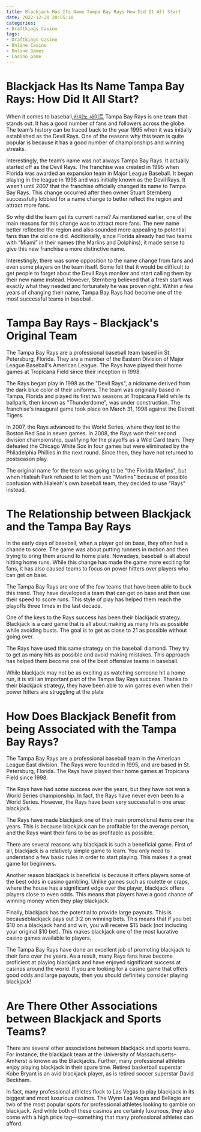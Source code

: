 ```yaml
---
title: Blackjack Has Its Name Tampa Bay Rays How Did It All Start 
date: 2022-12-20 20:55:10
categories:
- Draftkings Casino
tags:
- Draftkings Casino
- Online Casino
- Online Games
- Casino Game
---
```



#  Blackjack Has Its Name Tampa Bay Rays: How Did It All Start? 

When it comes to baseball,[카지노 사이트](https://choegocasino.com/) Tampa Bay Rays is one team that stands out. It has a good number of fans and followers across the globe. The team’s history can be traced back to the year 1995 when it was initially established as the Devil Rays. One of the reasons why this team is quite popular is because it has a good number of championships and winning streaks.

Interestingly, the team’s name was not always Tampa Bay Rays. It actually started off as the Devil Rays. The franchise was created in 1995 when Florida was awarded an expansion team in Major League Baseball. It began playing in the league in 1998 and was initially known as the Devil Rays. It wasn’t until 2007 that the franchise officially changed its name to Tampa Bay Rays. This change occurred after then owner Stuart Sternberg successfully lobbied for a name change to better reflect the region and attract more fans.

So why did the team get its current name? As mentioned earlier, one of the main reasons for this change was to attract more fans. The new name better reflected the region and also sounded more appealing to potential fans than the old one did. Additionally, since Florida already had two teams with “Miami” in their names (the Marlins and Dolphins), it made sense to give this new franchise a more distinctive name.

Interestingly, there was some opposition to the name change from fans and even some players on the team itself. Some felt that it would be difficult to get people to forget about the Devil Rays moniker and start calling them by their new name instead. However, Sternberg believed that a fresh start was exactly what they needed and fortunately he was proven right. Within a few years of changing their name, Tampa Bay Rays had become one of the most successful teams in baseball.

#  Tampa Bay Rays - Blackjack's Original Team 

The Tampa Bay Rays are a professional baseball team based in St. Petersburg, Florida. They are a member of the Eastern Division of Major League Baseball's American League. The Rays have played their home games at Tropicana Field since their inception in 1998.

The Rays began play in 1998 as the "Devil Rays", a nickname derived from the dark blue color of their uniforms. The team was originally based in Tampa, Florida and played its first two seasons at Tropicana Field while its ballpark, then known as "Thunderdome", was under construction. The franchise's inaugural game took place on March 31, 1998 against the Detroit Tigers.

In 2007, the Rays advanced to the World Series, where they lost to the Boston Red Sox in seven games. In 2008, the Rays won their second division championship, qualifying for the playoffs as a Wild Card team. They defeated the Chicago White Sox in four games but were eliminated by the Philadelphia Phillies in the next round. Since then, they have not returned to postseason play.

The original name for the team was going to be "the Florida Marlins", but when Hialeah Park refused to let them use "Marlins" because of possible confusion with Hialeah's own baseball team, they decided to use "Rays" instead.

#  The Relationship between Blackjack and the Tampa Bay Rays 

In the early days of baseball, when a player got on base, they often had a chance to score. The game was about putting runners in motion and then trying to bring them around to home plate. Nowadays, baseball is all about hitting home runs. While this change has made the game more exciting for fans, it has also caused teams to focus on power hitters over players who can get on base.

The Tampa Bay Rays are one of the few teams that have been able to buck this trend. They have developed a team that can get on base and then use their speed to score runs. This style of play has helped them reach the playoffs three times in the last decade.

One of the keys to the Rays success has been their blackjack strategy. Blackjack is a card game that is all about making as many hits as possible while avoiding busts. The goal is to get as close to 21 as possible without going over.

The Rays have used this same strategy on the baseball diamond. They try to get as many hits as possible and avoid making mistakes. This approach has helped them become one of the best offensive teams in baseball.

While blackjack may not be as exciting as watching someone hit a home run, it is still an important part of the Tampa Bay Rays success. Thanks to their blackjack strategy, they have been able to win games even when their power hitters are struggling at the plate

#  How Does Blackjack Benefit from being Associated with the Tampa Bay Rays? 

The Tampa Bay Rays are a professional baseball team in the American League East division. The Rays were founded in 1995, and are based in St. Petersburg, Florida. The Rays have played their home games at Tropicana Field since 1998.

The Rays have had some success over the years, but they have not won a World Series championship. In fact, the Rays have never even been to a World Series. However, the Rays have been very successful in one area: blackjack.

The Rays have made blackjack one of their main promotional items over the years. This is because blackjack can be profitable for the average person, and the Rays want their fans to be as profitable as possible.

There are several reasons why blackjack is such a beneficial game. First of all, blackjack is a relatively simple game to learn. You only need to understand a few basic rules in order to start playing. This makes it a great game for beginners.

Another reason blackjack is beneficial is because it offers players some of the best odds in casino gambling. Unlike games such as roulette or craps, where the house has a significant edge over the player, blackjack offers players close to even odds. This means that players have a good chance of winning money when they play blackjack.

Finally, blackjack has the potential to provide large payouts. This is becauseblackjack pays out 3:2 on winning bets. This means that if you bet $10 on a blackjack hand and win, you will receive $15 back (not including your original $10 bet). This makes blackjack one of the most lucrative casino games available to players.

The Tampa Bay Rays have done an excellent job of promoting blackjack to their fans over the years. As a result, many Rays fans have become proficient at playing blackjack and have enjoyed significant success at casinos around the world. If you are looking for a casino game that offers good odds and large payouts, then you should definitely consider playing blackjack!

#  Are There Other Associations between Blackjack and Sports Teams?

There are several other associations between blackjack and sports teams. For instance, the blackjack team at the University of Massachusetts–Amherst is known as the Blackjacks. Further, many professional athletes enjoy playing blackjack in their spare time. Retired basketball superstar Kobe Bryant is an avid blackjack player, as is retired soccer superstar David Beckham.

In fact, many professional athletes flock to Las Vegas to play blackjack in its biggest and most luxurious casinos. The Wynn Las Vegas and Bellagio are two of the most popular spots for professional athletes looking to gamble on blackjack. And while both of these casinos are certainly luxurious, they also come with a high price tag—something that many professional athletes can afford.